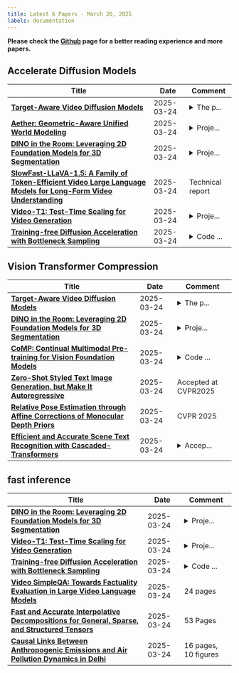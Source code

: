 ```yaml
---
title: Latest 6 Papers - March 26, 2025
labels: documentation
---
```

**Please check the [Github](https://github.com/zezhishao/MTS_Daily_ArXiv) page for a better reading experience and more papers.**

## Accelerate Diffusion Models
| **Title** | **Date** | **Comment** |
| --- | --- | --- |
| **[Target-Aware Video Diffusion Models](http://arxiv.org/abs/2503.18950v1)** | 2025-03-24 | <details><summary>The p...</summary><p>The project page is available at https://taeksuu.github.io/tavid/</p></details> |
| **[Aether: Geometric-Aware Unified World Modeling](http://arxiv.org/abs/2503.18945v1)** | 2025-03-24 | <details><summary>Proje...</summary><p>Project Page: https://aether-world.github.io/</p></details> |
| **[DINO in the Room: Leveraging 2D Foundation Models for 3D Segmentation](http://arxiv.org/abs/2503.18944v1)** | 2025-03-24 | <details><summary>Proje...</summary><p>Project page at https://vision.rwth-aachen.de/DITR</p></details> |
| **[SlowFast-LLaVA-1.5: A Family of Token-Efficient Video Large Language Models for Long-Form Video Understanding](http://arxiv.org/abs/2503.18943v1)** | 2025-03-24 | Technical report |
| **[Video-T1: Test-Time Scaling for Video Generation](http://arxiv.org/abs/2503.18942v1)** | 2025-03-24 | <details><summary>Proje...</summary><p>Project page: https://liuff19.github.io/Video-T1</p></details> |
| **[Training-free Diffusion Acceleration with Bottleneck Sampling](http://arxiv.org/abs/2503.18940v1)** | 2025-03-24 | <details><summary>Code ...</summary><p>Code Repo: https://github.com/tyfeld/Bottleneck-Sampling ,Project Page: https://tyfeld.github.io/BottleneckSampling.github.io/</p></details> |

## Vision Transformer Compression
| **Title** | **Date** | **Comment** |
| --- | --- | --- |
| **[Target-Aware Video Diffusion Models](http://arxiv.org/abs/2503.18950v1)** | 2025-03-24 | <details><summary>The p...</summary><p>The project page is available at https://taeksuu.github.io/tavid/</p></details> |
| **[DINO in the Room: Leveraging 2D Foundation Models for 3D Segmentation](http://arxiv.org/abs/2503.18944v1)** | 2025-03-24 | <details><summary>Proje...</summary><p>Project page at https://vision.rwth-aachen.de/DITR</p></details> |
| **[CoMP: Continual Multimodal Pre-training for Vision Foundation Models](http://arxiv.org/abs/2503.18931v1)** | 2025-03-24 | <details><summary>Code ...</summary><p>Code is available in https://github.com/SliMM-X/CoMP-MM</p></details> |
| **[Zero-Shot Styled Text Image Generation, but Make It Autoregressive](http://arxiv.org/abs/2503.17074v2)** | 2025-03-24 | Accepted at CVPR2025 |
| **[Relative Pose Estimation through Affine Corrections of Monocular Depth Priors](http://arxiv.org/abs/2501.05446v2)** | 2025-03-24 | CVPR 2025 |
| **[Efficient and Accurate Scene Text Recognition with Cascaded-Transformers](http://arxiv.org/abs/2503.18883v1)** | 2025-03-24 | <details><summary>Accep...</summary><p>Accepted to ACM-MMSys2025</p></details> |

## fast inference
| **Title** | **Date** | **Comment** |
| --- | --- | --- |
| **[DINO in the Room: Leveraging 2D Foundation Models for 3D Segmentation](http://arxiv.org/abs/2503.18944v1)** | 2025-03-24 | <details><summary>Proje...</summary><p>Project page at https://vision.rwth-aachen.de/DITR</p></details> |
| **[Video-T1: Test-Time Scaling for Video Generation](http://arxiv.org/abs/2503.18942v1)** | 2025-03-24 | <details><summary>Proje...</summary><p>Project page: https://liuff19.github.io/Video-T1</p></details> |
| **[Training-free Diffusion Acceleration with Bottleneck Sampling](http://arxiv.org/abs/2503.18940v1)** | 2025-03-24 | <details><summary>Code ...</summary><p>Code Repo: https://github.com/tyfeld/Bottleneck-Sampling ,Project Page: https://tyfeld.github.io/BottleneckSampling.github.io/</p></details> |
| **[Video SimpleQA: Towards Factuality Evaluation in Large Video Language Models](http://arxiv.org/abs/2503.18923v1)** | 2025-03-24 | 24 pages |
| **[Fast and Accurate Interpolative Decompositions for General, Sparse, and Structured Tensors](http://arxiv.org/abs/2503.18921v1)** | 2025-03-24 | 53 Pages |
| **[Causal Links Between Anthropogenic Emissions and Air Pollution Dynamics in Delhi](http://arxiv.org/abs/2503.18912v1)** | 2025-03-24 | 16 pages, 10 figures |

